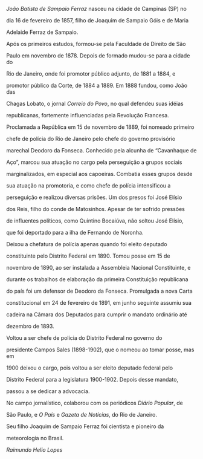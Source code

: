 

*João Batista de Sampaio Ferraz* nasceu na cidade de Campinas (SP) no

dia 16 de fevereiro de 1857, filho de Joaquim de Sampaio Góis e de Maria

Adelaide Ferraz de Sampaio.



Após os primeiros estudos, formou-se pela Faculdade de Direito de São

Paulo em novembro de 1878. Depois de formado mudou-se para a cidade do

Rio de Janeiro, onde foi promotor público adjunto, de 1881 a 1884, e

promotor público da Corte, de 1884 a 1889. Em 1888 fundou, como João das

Chagas Lobato, o jornal *Correio do Povo*, no qual defendeu suas idéias

republicanas, fortemente influenciadas pela Revolução Francesa.



Proclamada a República em 15 de novembro de 1889, foi nomeado primeiro

chefe de polícia do Rio de Janeiro pelo chefe do governo provisório

marechal Deodoro da Fonseca. Conhecido pela alcunha de “Cavanhaque de

Aço”, marcou sua atuação no cargo pela perseguição a grupos sociais

marginalizados, em especial aos capoeiras. Combatia esses grupos desde

sua atuação na promotoria, e como chefe de polícia intensificou a

perseguição e realizou diversas prisões. Um dos presos foi José Elísio

dos Reis, filho do conde de Matosinhos. Apesar de ter sofrido pressões

de influentes políticos, como Quintino Bocaiúva, não soltou José Elísio,

que foi deportado para a ilha de Fernando de Noronha.



Deixou a chefatura de polícia apenas quando foi eleito deputado

constituinte pelo Distrito Federal em 1890. Tomou posse em 15 de

novembro de 1890, ao ser instalada a Assembleia Nacional Constituinte, e

durante os trabalhos de elaboração da primeira Constituição republicana

do país foi um defensor de Deodoro da Fonseca. Promulgada a nova Carta

constitucional em 24 de fevereiro de 1891, em junho seguinte assumiu sua

cadeira na Câmara dos Deputados para cumprir o mandato ordinário até

dezembro de 1893.



Voltou a ser chefe de polícia do Distrito Federal no governo do

presidente Campos Sales (1898-1902), que o nomeou ao tomar posse, mas em

1900 deixou o cargo, pois voltou a ser eleito deputado federal pelo

Distrito Federal para a legislatura 1900-1902. Depois desse mandato,

passou a se dedicar a advocacia.



No campo jornalístico, colaborou com os periódicos *Diário Popular*, de

São Paulo, e *O País* e *Gazeta de Notícias*, do Rio de Janeiro.



Seu filho Joaquim de Sampaio Ferraz foi cientista e pioneiro da

meteorologia no Brasil.



*Raimundo Helio Lopes*



